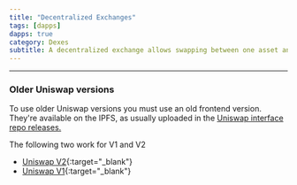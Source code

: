 ```yaml
---
title: "Decentralized Exchanges"
tags: [dapps]
dapps: true
category: Dexes
subtitle: A decentralized exchange allows swapping between one asset and another in a pinch and without any registration, only connect your wallet and swap.
---
```


***

### Older Uniswap versions

To use older Uniswap versions you must use an old frontend version. They're available on the IPFS, as usually uploaded in the [Uniswap interface repo releases.](https://github.com/Uniswap/interface/releases)

The following two work for V1 and V2

- [Uniswap V2](https://bafybeifkmlxc7ab42tavxjpdgmte52xt6f5dsazfkn3uxhxhahdzco5nme.ipfs.dweb.link/#/swap?use=v2){:target="_blank"}
- [Uniswap V1](https://bafybeiehogk3rdmet7pd3ddtmz2pnsrivmdjvlnf5qczujl5plmkouispm.ipfs.dweb.link){:target="_blank"}
